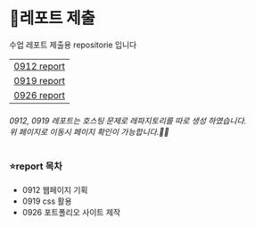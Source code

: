 # 📗레포트 제출
 수업 레포트 제출용 repositorie 입니다
<table>
 <tr>
  <td>
    <a href="https://github.com/SEUNGACHOI0925/0912">0912 report</a>
  </td>
  </tr>
  <tr>
  <td>
    <a href="https://github.com/SEUNGACHOI0925/0919">0919 report</a>
  </td>
 </tr>
 <tr>
  <td>
    <a href="https://seungachoi0925.github.io/cordova/0926/index.html">0926 report</a>
  </td>
 </tr>
</table>

 ###### 0912, 0919 레포트는 호스팅 문제로 레파지토리를 따로 생성 하였습니다. <br> 위 페이지로 이동시 페이지 확인이 가능합니다.😶‍🌫️
#
### ⭐report 목차
-  0912 웹페이지 기획
-  0919 css 활용
-  0926 포트폴리오 사이트 제작
